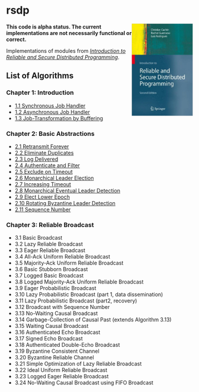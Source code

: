 # rsdp

<img width="165" src="docs/book.jpg" align="right">

**This code is alpha status. The current implementations are not necessarily functional or correct.**

Implementations of modules from [*Introduction to Reliable and Secure Distributed Programming*][rsdp].

[rsdp]: http://distributedprogramming.net

## List of Algorithms

### Chapter 1: Introduction

- [1.1 Synchronous Job Handler](https://github.com/rads/rsdp/blob/master/src/rads/rsdp/modules/synchronous_job_handler.clj)
- [1.2 Asynchronous Job Handler](https://github.com/rads/rsdp/blob/master/src/rads/rsdp/modules/asynchronous_job_handler.clj)
- [1.3 Job-Transformation by Buffering](https://github.com/rads/rsdp/blob/master/src/rads/rsdp/modules/job_transformation_by_buffering.clj)

### Chapter 2: Basic Abstractions

- [2.1 Retransmit Forever](https://github.com/rads/rsdp/blob/master/src/rads/rsdp/modules/retransmit_forever.clj)
- [2.2 Eliminate Duplicates](https://github.com/rads/rsdp/blob/master/src/rads/rsdp/modules/eliminate_duplicates.clj)
- [2.3 Log Delivered](https://github.com/rads/rsdp/blob/master/src/rads/rsdp/modules/log_delivered.clj)
- [2.4 Authenticate and Filter](https://github.com/rads/rsdp/blob/master/src/rads/rsdp/modules/authenticate_and_filter.clj)
- [2.5 Exclude on Timeout](https://github.com/rads/rsdp/blob/master/src/rads/rsdp/modules/exclude_on_timeout.clj)
- [2.6 Monarchical Leader Election](https://github.com/rads/rsdp/blob/master/src/rads/rsdp/modules/monarchical_leader_election.clj)
- [2.7 Increasing Timeout](https://github.com/rads/rsdp/blob/master/src/rads/rsdp/modules/increasing_timeout.clj)
- [2.8 Monarchical Eventual Leader Detection](https://github.com/rads/rsdp/blob/master/src/rads/rsdp/modules/monarchical_eventual_leader_detection.clj)
- [2.9 Elect Lower Epoch](https://github.com/rads/rsdp/blob/master/src/rads/rsdp/modules/elect_lower_epoch.clj)
- [2.10 Rotating Byzantine Leader Detection](https://github.com/rads/rsdp/blob/master/src/rads/rsdp/modules/rotating_byzantine_leader_detection.clj)
- [2.11 Sequence Number](https://github.com/rads/rsdp/blob/master/src/rads/rsdp/modules/sequence_number.clj)

### Chapter 3: Reliable Broadcast

- 3.1 Basic Broadcast
- 3.2 Lazy Reliable Broadcast
- 3.3 Eager Reliable Broadcast
- 3.4 All-Ack Uniform Reliable Broadcast
- 3.5 Majority-Ack Uniform Reliable Broadcast
- 3.6 Basic Stubborn Broadcast
- 3.7 Logged Basic Broadcast
- 3.8 Logged Majority-Ack Uniform Reliable Broadcast
- 3.9 Eager Probabilistic Broadcast
- 3.10 Lazy Probabilistic Broadcast (part 1, data dissemination)
- 3.11 Lazy Probabilistic Broadcast (part2, recovery)
- 3.12 Broadcast with Sequence Number
- 3.13 No-Waiting Causal Broadcast
- 3.14 Garbage-Collection of Causal Past (extends Algorithm 3.13)
- 3.15 Waiting Causal Broadcast
- 3.16 Authenticated Echo Broadcast
- 3.17 Signed Echo Broadcast
- 3.18 Authenticated Double-Echo Broadcast
- 3.19 Byzantine Consistent Channel
- 3.20 Byzantine Reliable Channel
- 3.21 Simple Optimization of Lazy Reliable Broadcast
- 3.22 Ideal Uniform Reliable Broadcast
- 3.23 Logged Eager Reliable Broadcast
- 3.24 No-Waiting Causal Broadcast using FIFO Broadcast
